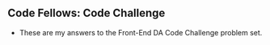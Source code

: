 ## Code Fellows: Code Challenge

* These are my answers to the Front-End DA Code Challenge problem set.

